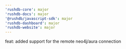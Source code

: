 ```yaml
---
'rushdb-core': major
'rushdb-docs': major
'@rushdb/javascript-sdk': major
'rushdb-dashboard': major
'rushdb-website': major
---
```


feat: added support for the remote neo4j/aura connection

